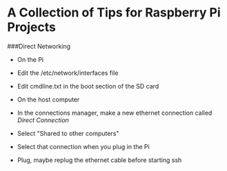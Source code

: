 A Collection of Tips for Raspberry Pi Projects
===========

###Direct Networking

* On the Pi
 * Edit the /etc/network/interfaces file
 * Edit cmdline.txt in the boot section of the SD card

* On the host computer 
 * In the connections manager, make a new ethernet connection called _Direct Connection_
 * Select "Shared to other computers"
 * Select that connection when you plug in the Pi
 * Plug, maybe replug the ethernet cable before starting ssh 

